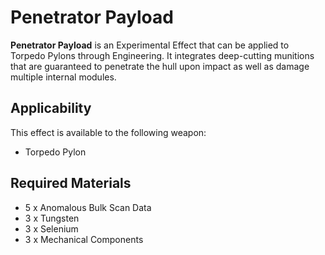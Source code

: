 # Penetrator Payload
**Penetrator Payload** is an Experimental Effect that can be applied to Torpedo Pylons through Engineering. It integrates deep-cutting munitions that are guaranteed to penetrate the hull upon impact as well as damage multiple internal modules.

## Applicability

This effect is available to the following weapon:

- Torpedo Pylon

## Required Materials

- 5 x Anomalous Bulk Scan Data
- 3 x Tungsten
- 3 x Selenium
- 3 x Mechanical Components